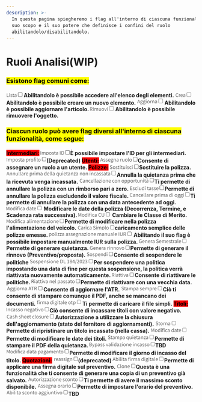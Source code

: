 ```yaml
---
description: >-
  In questa pagina spiegheremo i flag all'interno di ciascuna funzionalità, il
  suo scopo e il suo potere che definisce i confini del ruolo
  abilitandolo/disabilitandolo.
---
```


# Ruoli Analisi(WIP)

### <mark style="background-color:yellow;">Esistono flag comuni come:</mark>

#### ![](<.gitbook/assets/image (79).png>) Abilitandolo è possibile accedere all'elenco degli elementi.  ![](<.gitbook/assets/image (80).png>) Abilitandolo è possibile creare un nuovo elemento. ![](<.gitbook/assets/image (85).png>) Abilitandolo è possibile aggiornare l'articolo. ![](<.gitbook/assets/image (84).png>) Abilitandolo è possibile rimuovere l'oggetto.

### <mark style="background-color:yellow;">Ciascun ruolo può avere flag diversi all'interno di ciascuna funzionalità, come segue:</mark>

#### <mark style="background-color:red;">**Intermediari**</mark><mark style="background-color:red;">:</mark> ![](<.gitbook/assets/image (110).png>)È possibile impostare l'ID per gli intermediari. ![](<.gitbook/assets/image (111).png>)(Deprecated)   <mark style="background-color:red;">**Utenti**</mark><mark style="background-color:red;">:</mark> ![](<.gitbook/assets/image (113).png>)Consente di assegnare un ruolo a un utente.  <mark style="background-color:red;">**Polizze**</mark><mark style="background-color:red;">:</mark> ![](<.gitbook/assets/image (114).png>)Sostituire la polizza. ![](<.gitbook/assets/image (115).png>)Annulla la quietanza prima che la ricevuta venga incassata. ![](<.gitbook/assets/image (117).png>)Ti permette di annullare la polizza con un rimborso pari a zero. ![](<.gitbook/assets/image (119).png>)Permette di annullare la polizza escludendo il valore fiscale. ![](<.gitbook/assets/image (120).png>)Ti permette di annullare la polizza con una data antecedente ad oggi. ![](<.gitbook/assets/image (121).png>) Modificare le date della polizza (Decorrenza, Termine, e Scadenza rata successiva). ![](<.gitbook/assets/image (122).png>) Cambiare le Classe di Merito. ![](<.gitbook/assets/image (123).png>)Permette di modificare nella polizza l'alimentazione del veicolo. ![](<.gitbook/assets/image (124).png>)caricamento semplice delle polizze emesse. ![](<.gitbook/assets/image (125).png>) Abilitando il suo flag è possibile impostare manualmente IUR sulla polizza. ![](<.gitbook/assets/image (126).png>)Permette di generare quietanza. ![](<.gitbook/assets/image (129).png>)Permette di generare il rinnovo (Preventivo/proposta). ![](<.gitbook/assets/image (131).png>)Consente di sospendere le politiche ![](<.gitbook/assets/image (132).png>)Per sospendere una politica impostando una data di fine per questa sospensione, la politica verrà riattivata nuovamente automaticamente. ![](<.gitbook/assets/image (134).png>)Consente di riattivare le politiche. ![](<.gitbook/assets/image (135).png>)Permette di riattivare con una vecchia data. ![](<.gitbook/assets/image (136).png>)Consente di aggiornare l'ATR. ![](<.gitbook/assets/image (137).png>)Ciò ti consente di stampare comunque il PDF, anche se mancano dei documenti. ![](<.gitbook/assets/image (139).png>)Ti permette di caricare il file simpli.  <mark style="background-color:red;">**Titoli**</mark><mark style="background-color:red;">:</mark> ![](<.gitbook/assets/image (142).png>)Ciò consente di incassare titoli con valore negativo. ![](<.gitbook/assets/image (143).png>)Autorizzazione a utilizzare la chiusura dell'aggiornamento (stato del fornitore di aggiornamenti). ![](<.gitbook/assets/image (144).png>)Permette di ripristinare un titolo incassato (nella cassa). ![](<.gitbook/assets/image (145).png>)Permette di modificare le date dei titoli. ![](<.gitbook/assets/image (146).png>)Permette di stampare il PDF della quietanza. ![](<.gitbook/assets/image (147).png>)TBD ![](<.gitbook/assets/image (148).png>)Permette di modificare il giorno di incasso del titolo.  <mark style="background-color:red;">**Quotazioni**</mark><mark style="background-color:red;">:</mark>  ![](<.gitbook/assets/image (149).png>)(deprecated) ![](<.gitbook/assets/image (150).png>)Permette di applicare una firma digitale sul preventivo. ![](<.gitbook/assets/image (151).png>)Questa è una funzionalità che ti consente di generare una copia di un preventivo già salvato. ![](<.gitbook/assets/image (152).png>)Ti permette di avere il massimo sconto disponibile. ![](<.gitbook/assets/image (153).png>)Permette di impostare l'orario del preventivo. ![](<.gitbook/assets/image (154).png>)TBD
